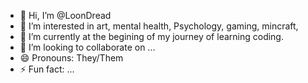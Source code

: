 - 👋 Hi, I’m @LoonDread
- 👀 I’m interested in art, mental health, Psychology, gaming, mincraft, 
- 🌱 I’m currently at the begining of my journey of learning coding.
- 💞️ I’m looking to collaborate on ...
- 😄 Pronouns: They/Them 
- ⚡ Fun fact: ...

<!---
LoonDread/LoonDread is a ✨ special ✨ repository because its `README.md` (this file) appears on your GitHub profile.
You can click the Preview link to take a look at your changes.
--->

